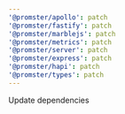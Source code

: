 ```yaml
---
'@promster/apollo': patch
'@promster/fastify': patch
'@promster/marblejs': patch
'@promster/metrics': patch
'@promster/server': patch
'@promster/express': patch
'@promster/hapi': patch
'@promster/types': patch
---
```


Update dependencies
